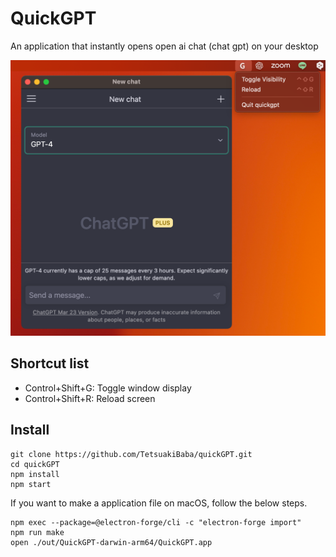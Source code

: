 # QuickGPT

An application that instantly opens open ai chat (chat gpt) on your desktop

![](./teaser.png)

## Shortcut list
 - Control+Shift+G: Toggle window display
 - Control+Shift+R: Reload screen

## Install
```
git clone https://github.com/TetsuakiBaba/quickGPT.git
cd quickGPT
npm install
npm start
```

If you want to make a application file on macOS, follow the below steps.

```
npm exec --package=@electron-forge/cli -c "electron-forge import"
npm run make
open ./out/QuickGPT-darwin-arm64/QuickGPT.app 
```
